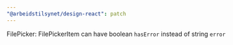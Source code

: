 ```yaml
---
"@arbeidstilsynet/design-react": patch
---
```


FilePicker: FilePickerItem can have boolean `hasError` instead of string `error`
